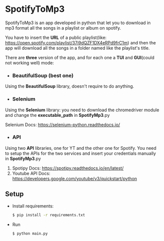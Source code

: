 # SpotifyToMp3
SpotifyToMp3 is an app developed in python that let you to download in mp3 format all the songs in a playlist or album on spotify.

You have to insert the **URL** of a public playlist(like: https://open.spotify.com/playlist/37i9dQZF1DX4eRPd9frC1m) and then the app will download all the songs in a folder named like the playlist's title.

There are **three** version of the app, and for each one a **TUI** and **GUI**(could not working well) mode:

- ### BeautifulSoup (best one)
Using the **BeautifulSoup** library, doesn't require to do anything.

- ### Selenium
Using the **Selenium** library: you need to download the chromedriver module and change the **executable_path** in **SpotifyMp3**.py

Selenium Docs: https://selenium-python.readthedocs.io/

- ### API
Using two **API** libraries, one for YT and the other one for Spotify.
You need to setup the APIs for the two services and insert your credentials manually in **SpotifyMp3**.py

1. Spotipy Docs: https://spotipy.readthedocs.io/en/latest/
2. Youtube API Docs: https://developers.google.com/youtube/v3/quickstart/python


## Setup
- Install requirements:
	```bash
	$ pip install -r requirements.txt
	```
- Run
	```bash
	$ python main.py
	```